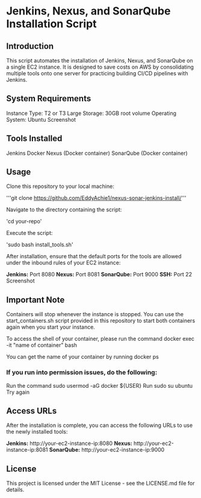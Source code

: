 # Jenkins, Nexus, and SonarQube Installation Script

## Introduction
This script automates the installation of Jenkins, Nexus, and SonarQube on a single EC2 instance. It is designed to save costs on AWS by consolidating multiple tools onto one server for practicing building CI/CD pipelines with Jenkins.

## System Requirements
Instance Type: T2 or T3 Large
Storage: 30GB root volume
Operating System: Ubuntu
Screenshot 

## Tools Installed
Jenkins
Docker
Nexus (Docker container)
SonarQube (Docker container)

## Usage
Clone this repository to your local machine:

'''git clone https://github.com/EddyAchie1/nexus-sonar-jenkins-install/'''

Navigate to the directory containing the script:

'cd your-repo'

Execute the script:

'sudo bash install_tools.sh'

After installation, ensure that the default ports for the tools are allowed under the inbound rules of your EC2 instance:

**Jenkins:** Port 8080
**Nexus:** Port 8081
**SonarQube:** Port 9000
**SSH:** Port 22
Screenshot 

## Important Note
Containers will stop whenever the instance is stopped. You can use the start_containers.sh script provided in this repository to start both containers again when you start your instance.

To access the shell of your container, please run the command docker exec -it "name of container" bash

You can get the name of your container by running docker ps

### If you run into permission issues, do the following:
Run the command sudo usermod -aG docker ${USER}
Run sudo su ubuntu
Try again

## Access URLs
After the installation is complete, you can access the following URLs to use the newly installed tools:

**Jenkins:** http://your-ec2-instance-ip:8080
**Nexus:** http://your-ec2-instance-ip:8081
**SonarQube:** http://your-ec2-instance-ip:9000

## License
This project is licensed under the MIT License - see the LICENSE.md file for details.
